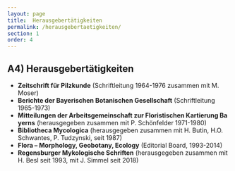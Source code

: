 ```yaml
---
layout: page
title:  Herausgebertätigkeiten
permalink: /herausgebertaetigkeiten/
section: 1
order: 4
---
```


## A4) Herausgebertätigkeiten

- **Zeitschrift für Pilzkunde** (Schriftleitung 1964-1976 zusammen mit M. Moser)
- **Berichte der Bayerischen Botanischen Gesellschaft** (Schriftleitung 1965-1973)
- **Mitteilungen der Arbeitsgemeinschaft zur Floristischen Kartierung Bayerns** (herausgegeben zusammen mit P. Schönfelder 1971-1980)
- **Bibliotheca Mycologica** (herausgegeben zusammen mit H. Butin, H.O. Schwantes, P. Tudzynski, seit 1987)
- **Flora – Morphology, Geobotany, Ecology** (Editorial Board, 1993-2014)
- **Regensburger Mykologische Schriften** (herausgegeben zusammen mit H. Besl seit 1993, mit J. Simmel seit 2018)